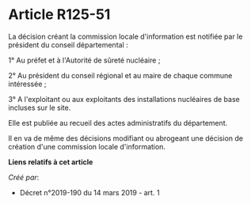 # Article R125-51

La décision créant la commission locale d'information est notifiée par le président du conseil départemental :

1° Au préfet et à l'Autorité de sûreté nucléaire ;

2° Au président du conseil régional et au maire de chaque commune intéressée ;

3° A l'exploitant ou aux exploitants des installations nucléaires de base incluses sur le site.

Elle est publiée au recueil des actes administratifs du département.

Il en va de même des décisions modifiant ou abrogeant une décision de création d'une commission locale d'information.

**Liens relatifs à cet article**

_Créé par_:

  - Décret n°2019-190 du 14 mars 2019 - art. 1
